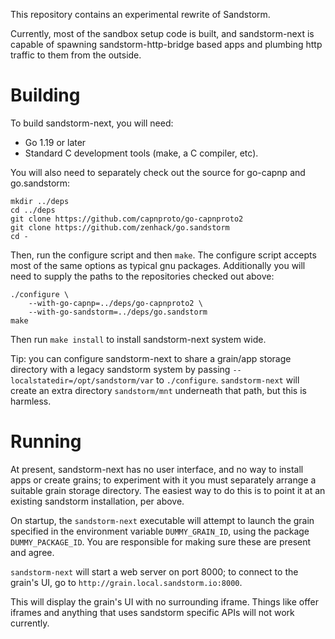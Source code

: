 This repository contains an experimental rewrite of Sandstorm.

Currently, most of the sandbox setup code is built, and sandstorm-next
is capable of spawning sandstorm-http-bridge based apps and plumbing
http traffic to them from the outside.

# Building

To build sandstorm-next, you will need:

- Go 1.19 or later
- Standard C development tools (make, a C compiler, etc).

You will also need to separately check out the source for go-capnp and
go.sandstorm:

```
mkdir ../deps
cd ../deps
git clone https://github.com/capnproto/go-capnproto2
git clone https://github.com/zenhack/go.sandstorm
cd -
```

Then, run the configure script and then `make`. The configure script
accepts
most of the same options as typical gnu packages. Additionally you will
need to supply the paths to the repositories checked out above:

```
./configure \
    --with-go-capnp=../deps/go-capnproto2 \
    --with-go-sandstorm=../deps/go.sandstorm
make
```

Then run `make install` to install sandstorm-next system wide.

Tip: you can configure sandstorm-next to share a grain/app storage
directory with a legacy sandstorm system by passing
`--localstatedir=/opt/sandstorm/var` to `./configure`. `sandstorm-next`
will create an extra directory `sandstorm/mnt` underneath that path, but
this is harmless.

# Running

At present, sandstorm-next has no user interface, and no way to install
apps or create grains; to experiment with it you must separately arrange
a suitable grain storage directory. The easiest way to do this is to
point it at an existing sandstorm installation, per above.

On startup, the `sandstorm-next` executable will attempt to launch the
grain specified in the environment variable `DUMMY_GRAIN_ID`, using the
package `DUMMY_PACKAGE_ID`. You are responsible for making sure these
are present and agree.

`sandstorm-next` will start a web server on port 8000; to connect to the
grain's UI, go to `http://grain.local.sandstorm.io:8000`.

This will display the grain's UI with no surrounding iframe. Things like
offer iframes and anything that uses sandstorm specific APIs will not
work currently.
